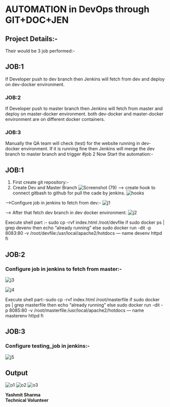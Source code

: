 # AUTOMATION in DevOps through GIT+DOC+JEN
## Project Details:-
Their would be 3 job performed:-
## JOB:1
If Developer push to dev branch then Jenkins will fetch from dev and deploy on dev-docker environment.
### JOB:2
If Developer push to master branch then Jenkins will fetch from master and deploy on master-docker environment.
both dev-docker and master-docker environment are on different docker containers.
### JOB:3
Manually the QA team will check (test) for the website running in dev-docker environment. If it is running fine then Jenkins will merge the dev branch to master branch and trigger #job 2
Now Start the automation:-
## JOB:1
1. First create git repository:-
2. Create Dev and Master Branch
![Screenshot (79)](https://user-images.githubusercontent.com/60083481/90332999-89c03e80-dfdf-11ea-9663-1bc871f8d64f.png)
--> create hook to connect gitbash to github for pull the cade by jenkins.
![hooks](https://user-images.githubusercontent.com/60083481/90334449-58e60680-dfeb-11ea-8aef-ab06ab308ef7.jpeg)

-->Configure job in jenkins to fetch from dev:-
![j1 ](https://user-images.githubusercontent.com/60083481/90334662-ee35ca80-dfec-11ea-8eeb-8af8d439e0af.jpg)

--> After that fetch dev branch in dev docker environment.
![j2](https://user-images.githubusercontent.com/60083481/90334726-584e6f80-dfed-11ea-973b-c71b0e2c107c.jpg)

Execute shell part :-
sudo cp -rvf index.html /root/devfile
if sudo docker ps | grep devenv
then
echo “already running”
else
sudo docker run -dit -p 8083:80 -v /root/devfile:/usr/local/apache2/hotdocs — name devenv httpd
fi

## JOB:2
### Configure job in jenkins to fetch from master:-
![j3](https://user-images.githubusercontent.com/60083481/90334823-fb9f8480-dfed-11ea-9843-8115227e7fa1.jpg)

![j4](https://user-images.githubusercontent.com/60083481/90335304-baa96f00-dff1-11ea-9365-1354183487ec.jpg)

Execute shell part:-sudo cp -rvf index.html /root/masterfile
if sudo docker ps | grep masterfile
then
echo “already running”
else
sudo docker run -dit -p 8085:80 -v /root/masterfile:/usr/local/apache2/hotdocs — name masterenv httpd
fi

## JOB:3
### Configure testing_job in jenkins:-
![j5](https://user-images.githubusercontent.com/60083481/90335371-3c010180-dff2-11ea-8159-58884ca32acc.jpg)

## Output
![o1](https://user-images.githubusercontent.com/60083481/90335461-d19c9100-dff2-11ea-9822-82d0f25ae235.jpg)
![o2](https://user-images.githubusercontent.com/60083481/90335491-03155c80-dff3-11ea-84cb-3e1de79d7203.jpg)
![o3](https://user-images.githubusercontent.com/60083481/90335537-453e9e00-dff3-11ea-8da1-7ee2a90c3f15.jpg)

**Yashmit Sharma** <br>
**Technical Volunteer**
